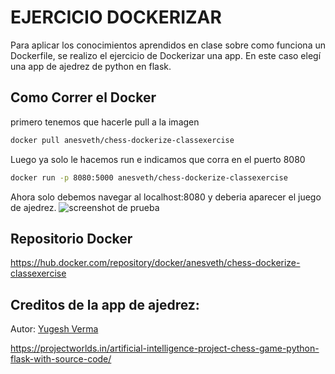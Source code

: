 # EJERCICIO DOCKERIZAR

Para aplicar los conocimientos aprendidos en clase sobre como funciona un Dockerfile, se realizo el ejercicio de Dockerizar una app. En este caso elegí una app de ajedrez de python en flask.

## Como Correr el Docker
primero tenemos que hacerle pull a la imagen 
  ```sh
 docker pull anesveth/chess-dockerize-classexercise
 ```
Luego ya solo le hacemos run e indicamos que corra en el puerto 8080
   ```sh
docker run -p 8080:5000 anesveth/chess-dockerize-classexercise
 ```
Ahora solo debemos navegar al localhost:8080 y deberia aparecer el juego de ajedrez.
![screenshot de prueba](https://i.ibb.co/ydNGC57/Screen-Shot-2022-09-02-at-22-46-48.png)
## Repositorio Docker

https://hub.docker.com/repository/docker/anesveth/chess-dockerize-classexercise

## Creditos de la app de ajedrez: 

Autor: [Yugesh Verma](https://projectworlds.in/author/project_worlds/)

https://projectworlds.in/artificial-intelligence-project-chess-game-python-flask-with-source-code/


